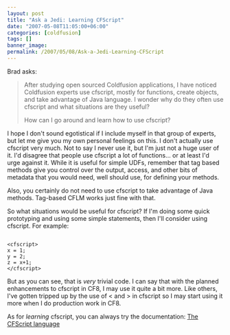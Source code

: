 ```yaml
---
layout: post
title: "Ask a Jedi: Learning CFScript"
date: "2007-05-08T11:05:00+06:00"
categories: [coldfusion]
tags: []
banner_image: 
permalink: /2007/05/08/Ask-a-Jedi-Learning-CFScript
---
```


Brad asks:

<blockquote>
After studying open sourced Coldfusion applications, I have noticed Coldfusion experts use cfscript, mostly for functions, create objects, and take advantage of Java language. I wonder why do they often use cfscript and what situations are they useful?

How can I go around and learn how to use cfscript?
</blockquote>
<!--more-->
I hope I don't sound egotistical if I include myself in that group of experts, but let me give you my own personal feelings on this. I don't actually use cfscript very much. Not to say I never use it, but I'm just not a huge user of it. I'd disagree that people use cfscript a lot of functions... or at least I'd urge against it. While it is useful for simple UDFs, remember that tag based methods give you control over the output, access, and other bits of metadata that you would need, well should use, for defining your methods. 

Also, you certainly do not need to use cfscript to take advantage of Java methods. Tag-based CFLM works just fine with that. 

So what situations would be useful for cfscript? If I'm doing some quick prototyping and using some simple statements, then I'll consider using cfscript. For example:

<code>
&lt;cfscript&gt;
x = 1;
y = 2;
z = x+1;
&lt;/cfscript&gt;
</code>

But as you can see, that is <i>very</i> trivial code. I can say that with the planned enhancements to cfscript in CF8, I may use it quite a bit more. Like others, I've gotten tripped up by the use of &lt; and &gt; in cfscript so I may start using it more when I do production work in CF8. 

As for <i>learning</i> cfscript, you can always try the documentation: <a href="http://livedocs.adobe.com/coldfusion/7/htmldocs/00000970.htm">The CFScript language</a>